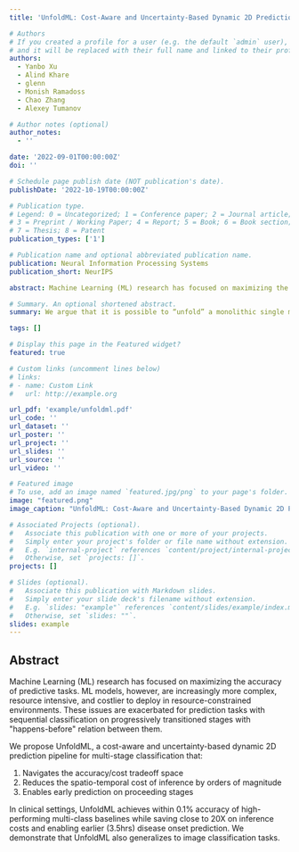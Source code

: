 ```yaml
---
title: 'UnfoldML: Cost-Aware and Uncertainty-Based Dynamic 2D Prediction for Multi-Stage Classification'

# Authors
# If you created a profile for a user (e.g. the default `admin` user), write the username (folder name) here
# and it will be replaced with their full name and linked to their profile.
authors:
  - Yanbo Xu
  - Alind Khare
  - glenn
  - Monish Ramadoss
  - Chao Zhang
  - Alexey Tumanov

# Author notes (optional)
author_notes:
  - ''

date: '2022-09-01T00:00:00Z'
doi: ''

# Schedule page publish date (NOT publication's date).
publishDate: '2022-10-19T00:00:00Z'

# Publication type.
# Legend: 0 = Uncategorized; 1 = Conference paper; 2 = Journal article;
# 3 = Preprint / Working Paper; 4 = Report; 5 = Book; 6 = Book section;
# 7 = Thesis; 8 = Patent
publication_types: ['1']

# Publication name and optional abbreviated publication name.
publication: Neural Information Processing Systems
publication_short: NeurIPS

abstract: Machine Learning (ML) research has focused on maximizing the accuracy of predictive tasks. ML models, however, are increasingly more complex, resource intensive, and costlier to deploy in resource-constrained environments. These issues are exacerbated for prediction tasks with sequential classification on progressively transitioned stages with “happens-before” relation between them.We argue that it is possible to “unfold” a monolithic single multi-class classifier, typically trained for all stages using all data, into a series of single-stage classifiers. Each single- stage classifier can be cascaded gradually from cheaper to more expensive binary classifiers that are trained using only the necessary data modalities or features required for that stage. UnfoldML is a cost-aware and uncertainty-based dynamic 2D prediction pipeline for multi-stage classification that enables (1) navigation of the accuracy/cost tradeoff space, (2) reducing the spatio-temporal cost of inference by orders of magnitude, and (3) early prediction on proceeding stages. UnfoldML achieves orders of magnitude better cost in clinical settings, while detecting multi- stage disease development in real time. It achieves within 0.1% accuracy from the highest-performing multi-class baseline, while saving close to 20X on spatio- temporal cost of inference and earlier (3.5hrs) disease onset prediction. We also show that UnfoldML generalizes to image classification, where it can predict different level of labels (from coarse to fine) given different level of abstractions of a image, saving close to 5X cost with as little as 0.4% accuracy reduction.

# Summary. An optional shortened abstract.
summary: We argue that it is possible to “unfold” a monolithic single multi-class classifier, typically trained for all stages using all data, into a series of single-stage classifiers. Each single- stage classifier can be cascaded gradually from cheaper to more expensive binary classifiers that are trained using only the necessary data modalities or features required for that stage.

tags: []

# Display this page in the Featured widget?
featured: true

# Custom links (uncomment lines below)
# links:
# - name: Custom Link
#   url: http://example.org

url_pdf: 'example/unfoldml.pdf'
url_code: ''
url_dataset: ''
url_poster: ''
url_project: ''
url_slides: ''
url_source: ''
url_video: ''

# Featured image
# To use, add an image named `featured.jpg/png` to your page's folder.
image: "featured.png"
image_caption: "UnfoldML: Cost-Aware and Uncertainty-Based Dynamic 2D Prediction for Multi-Stage Classification"

# Associated Projects (optional).
#   Associate this publication with one or more of your projects.
#   Simply enter your project's folder or file name without extension.
#   E.g. `internal-project` references `content/project/internal-project/index.md`.
#   Otherwise, set `projects: []`.
projects: []

# Slides (optional).
#   Associate this publication with Markdown slides.
#   Simply enter your slide deck's filename without extension.
#   E.g. `slides: "example"` references `content/slides/example/index.md`.
#   Otherwise, set `slides: ""`.
slides: example
---
```


## Abstract

Machine Learning (ML) research has focused on maximizing the accuracy of predictive tasks. ML models, however, are increasingly more complex, resource intensive, and costlier to deploy in resource-constrained environments. These issues are exacerbated for prediction tasks with sequential classification on progressively transitioned stages with "happens-before" relation between them.

We propose UnfoldML, a cost-aware and uncertainty-based dynamic 2D prediction pipeline for multi-stage classification that:

1. Navigates the accuracy/cost tradeoff space
2. Reduces the spatio-temporal cost of inference by orders of magnitude
3. Enables early prediction on proceeding stages

In clinical settings, UnfoldML achieves within 0.1% accuracy of high-performing multi-class baselines while saving close to 20X on inference costs and enabling earlier (3.5hrs) disease onset prediction. We demonstrate that UnfoldML also generalizes to image classification tasks.

